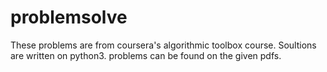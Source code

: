 # problemsolve
These problems are from coursera's algorithmic toolbox course. Soultions are written on python3.
problems can be found on the given pdfs.
